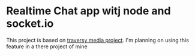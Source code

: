 # Realtime Chat app witj node and socket.io

This project is based on [traversy media project](https://youtu.be/b6Oe2puTdMQ). I'm planning on using this feature in a there project of mine
